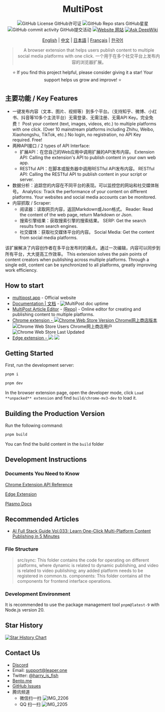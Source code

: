 <div align="center">

# MultiPost

![GitHub License GitHub许可证](https://img.shields.io/github/license/leaper-one/MultiPost-Extension) ![GitHub Repo stars GitHub星星](https://img.shields.io/github/stars/leaper-one/MultiPost-Extension) ![GitHub commit activity GitHub提交活动](https://img.shields.io/github/commit-activity/m/leaper-one/MultiPost-Extension) [![Website 网站](https://img.shields.io/website?url=https%3A%2F%2Fmultipost.app)](https://multipost.app) [![Ask DeepWiki](https://deepwiki.com/badge.svg)](https://deepwiki.com/leaperone/MultiPost-Extension)



[English](README.md) | [中文](docs/README-zh.md) | [日本語](docs/README-jp.md) | [Français](docs/README-fr.md) | [한국어](docs/README-kr.md)

> A browser extension that helps users publish content to multiple social media platforms with one click.
> 一个用于在多个社交平台上发布内容的浏览器扩展。

⭐ If you find this project helpful, please consider giving it a star! Your support helps us grow and improve! ⭐
</div>



## 主要功能 / Key Features
- 一键发布内容（文本、图片、视频等）到多个平台。（支持知乎、微博、小红书、抖音等10多个主流平台）无需登录、无需注册、无需API Key。完全免费！
  Post your content (text, images, videos, etc.) to multiple platforms with one click. (Over 10 mainstream platforms including Zhihu, Weibo, Xiaohongshu, TikTok, etc.) No login, no registration, no API Key required. Free!
- 两种API接口 / 2 types of API Interface:
  - 扩展API：在您自己的Web应用中调用扩展的API发布内容。
    Extension API: Calling the extension's API to publish content in your own web app.
  - RESTful API：在脚本或服务器中调用RESTful API发布内容。
    RESTful API: Calling the RESTful API to publish content in your script or server.
- 数据分析：追踪您的内容在不同平台的表现。可以监控您的网站和社交媒体账号。
  Analytics: Track the performance of your content on different platforms. Your websites and social media accounts can be monitored.
- 内容抓取 / Scraper:
  - 阅读器：读取网页内容，返回Markdown或Json格式。
    Reader: Read the content of the web page, return Markdown or Json.
  - 搜索引擎结果：获取搜索引擎的搜索结果。
    SERP: Get the search results from search engines.
  - 社交媒体：获取社交媒体平台的内容。
    Social Media: Get the content from social media platforms.

该扩展解决了内容创作者在多平台发布时的痛点。通过一次编辑，内容可以同步到所有平台，大大提高工作效率。
This extension solves the pain points of content creators when publishing across multiple platforms. Through a single edit, content can be synchronized to all platforms, greatly improving work efficiency.

## How to start
- [multipost.app](https://multipost.app) - Official website
- [Documentation | 文档](https://docs.multipost.app) - ![MultiPost doc uptime](https://monitor-admin.leaper.one/api/badge/5/status)
- [MultiPost Article Editor](https://md.multipost.app/) - [(Repo)](https://github.com/leaperone/multipost-wechat-markdown-editor) - Online editor for creating and publishing content to multiple platforms.
- [Chrome extension - ![Chrome Web Store Version Chrome网上商店版本](https://img.shields.io/chrome-web-store/v/dhohkaclnjgcikfoaacfgijgjgceofih)](https://chromewebstore.google.com/detail/multipost/dhohkaclnjgcikfoaacfgijgjgceofih) ![Chrome Web Store Users Chrome网上商店用户](https://img.shields.io/chrome-web-store/users/dhohkaclnjgcikfoaacfgijgjgceofih) ![Chrome Web Store Last Updated](https://img.shields.io/chrome-web-store/last-updated/dhohkaclnjgcikfoaacfgijgjgceofih)
- [Edge extension - ![](https://img.shields.io/badge/dynamic/json?label=edge%20add-on&prefix=v&query=%24.version&url=https%3A%2F%2Fmicrosoftedge.microsoft.com%2Faddons%2Fgetproductdetailsbycrxid%2Fckoiphiceimehjkolnfffgbmihoppgjg)](https://microsoftedge.microsoft.com/addons/detail/multipost/ckoiphiceimehjkolnfffgbmihoppgjg) [![](https://img.shields.io/badge/dynamic/json?label=users&query=%24.activeInstallCount&url=https%3A%2F%2Fmicrosoftedge.microsoft.com%2Faddons%2Fgetproductdetailsbycrxid%2Fckoiphiceimehjkolnfffgbmihoppgjg)](https://microsoftedge.microsoft.com/addons/detail/multipost/ckoiphiceimehjkolnfffgbmihoppgjg)
<!-- ![Edge add-on last updated](https://img.shields.io/badge/dynamic/json?label=last%20updated&query=%24.lastUpdateDate&url=https%3A%2F%2Fmicrosoftedge.microsoft.com%2Faddons%2Fgetproductdetailsbycrxid%2Fckoiphiceimehjkolnfffgbmihoppgjg) -->


## Getting Started

First, run the development server:

```bash
pnpm i

pnpm dev
```

In the browser extension page, open the developer mode, click `Load **unpacked** extension` and find `build/chrome-mv3-dev` to load it.

## Building the Production Version

Run the following command:

```bash
pnpm build
```

You can find the build content in the `build` folder

## Development Instructions

### Documents You Need to Know

[Chrome Extension API Reference](https://developer.chrome.com/docs/extensions/reference/api)

[Edge Extension](https://learn.microsoft.com/en-us/microsoft-edge/extensions-chromium/)

[Plasmo Docs](https://docs.plasmo.com/)

## Recommended Articles

- [AI Full Stack Guide Vol.033: Learn One-Click Multi-Platform Content Publishing in 5 Minutes](https://mp.weixin.qq.com/s/K7yh6EsBLOGJzl8Gh8SwLw)

### File Structure

> src/sync: This folder contains the code for operating on different platforms, where dynamic is related to dynamic publishing, and video is related to video publishing; any added platform needs to be registered in common.ts.
> components: This folder contains all the components for frontend interface operations.

### Development Environment

It is recommended to use the package management tool `pnpm@latest-9` with Node.js version 20.

## Star History

[![Star History Chart](https://api.star-history.com/svg?repos=leaperone/multipost-wechat-markdown-editor,leaperone/MultiPost-Extension&type=Date)](https://www.star-history.com/#leaperone/multipost-wechat-markdown-editor&leaperone/MultiPost-Extension&Date)

## Contact Us
- [Discord](https://discord.gg/GNsCX9zFwQ)
- Email: [support@leaper.one](mailto:support@leaper.one)
- Twitter: [@harry_is_fish](https://x.com/harry_is_fish)
- [Bento.me](https://bento.me/harryisfish)
- [GitHub Issues](https://github.com/leaperone/MultiPost-Extension/issues)
- 腾讯频道
  - 微信扫一扫
    ![IMG_2206](https://github.com/user-attachments/assets/1044058f-036e-4942-af07-e4bd48a1e1d6)
  - QQ 扫一扫
    ![IMG_2205](https://github.com/user-attachments/assets/4f8a2771-47ca-4cc5-9ea8-b0e82b49c794)





